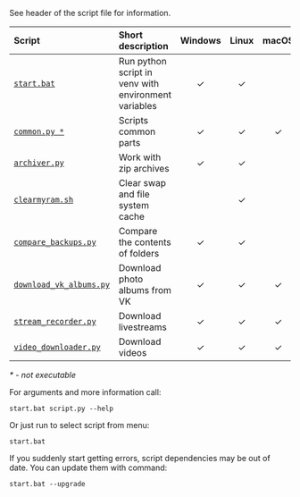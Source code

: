 See header of the script file for information.

| Script                                           | Short description                                    | Windows | Linux | macOS |
| :---                                             | :---                                                 |  :---:  | :---: | :---: |
| [`start.bat`](start.bat)                         | Run python script in venv with environment variables |    ✓    |   ✓   |       |
| [`common.py *`](common.py)                       | Scripts common parts                                 |    ✓    |   ✓   |   ✓   |
| [`archiver.py`](archiver.py)                     | Work with zip archives                               |    ✓    |   ✓   |       |
| [`clearmyram.sh`](clearmyram.sh)                 | Clear swap and file system cache                     |         |   ✓   |       |
| [`compare_backups.py`](compare_backups.py)       | Compare the contents of folders                      |    ✓    |   ✓   |       |
| [`download_vk_albums.py`](download_vk_albums.py) | Download photo albums from VK                        |    ✓    |   ✓   |   ✓   |
| [`stream_recorder.py`](stream_recorder.py)       | Download livestreams                                 |    ✓    |   ✓   |   ✓   |
| [`video_downloader.py`](video_downloader.py)     | Download videos                                      |    ✓    |   ✓   |   ✓   |

*\* - not executable*

For arguments and more information call:
```
start.bat script.py --help
```

Or just run to select script from menu:
```
start.bat
```

If you suddenly start getting errors, script dependencies may be out of date. You can update them with command:
```
start.bat --upgrade
```
